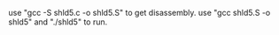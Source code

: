 use "gcc -S shld5.c -o shld5.S" to get disassembly.
use "gcc shld5.S -o shld5" and "./shld5" to run.
